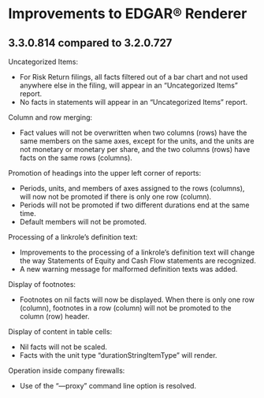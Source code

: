 # Improvements to EDGAR® Renderer
## 3.3.0.814 compared to 3.2.0.727

Uncategorized Items:  
* For Risk Return filings, all facts filtered out of a bar chart and not used anywhere else in the filing, will appear in an “Uncategorized Items” report.  
* No facts in statements will appear in an “Uncategorized Items” report.

Column and row merging:  
* Fact values will not be overwritten when two columns (rows) have the same members on the same axes, except for the units, and the units are not monetary or monetary per share, and the two columns (rows) have facts on the same rows (columns).

Promotion of headings into the upper left corner of reports:  
* Periods, units, and members of axes assigned to the rows (columns), will now not be promoted if there is only one row (column).  
* Periods will not be promoted if two different durations end at the same time.  
* Default members will not be promoted.

Processing of a linkrole’s definition text:  
* Improvements to the processing of a linkrole’s definition text will change the way Statements of Equity and Cash Flow statements are recognized.  
* A new warning message for malformed definition texts was added.

Display of footnotes:  
* Footnotes on nil facts will now be displayed.
 When there is only one row (column), footnotes in a row (column) will not be promoted to the column (row) header.

Display of content in table cells:  
*  Nil facts will not be scaled.  
*  Facts with the unit type “durationStringItemType” will render.  

Operation inside company firewalls:  
* Use of the “—proxy” command line option is resolved.  
